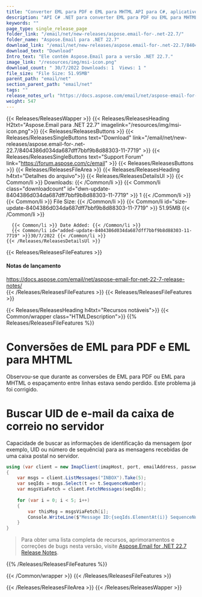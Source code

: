 ```yaml
---
title: "Converter EML para PDF e EML para MHTML API para C#, aplicativos ASP.NET"
description: "API C# .NET para converter EML para PDF ou EML para MHTML. Busca informações de identificação da mensagem (por exemplo, UID ou número de sequência) para e-mails recebidos de uma caixa de correio no servidor."
keywords: ""
page_type: single_release_page
folder_link: "/email/net/new-releases/aspose.email-for-.net-22.7/"
folder_name: "Aspose.Email para .NET 22.7"
download_link: "/email/net/new-releases/aspose.email-for-.net-22.7/8404386d034da687dff7bbf9b8d88303-11-7719"
download_text: "Download"
Intro_text: "Ele contém Aspose.Email para a versão .NET 22.7."
image_link: "/resources/img/msi-icon.png"
download_count: " 30/7/2022 Downloads: 1  Views: 1 "
file_size: "File Size: 51.95MB"
parent_path: "email/net"
section_parent_path: "email/net"
tags: ""
release_notes_url: "https://docs.aspose.com/email/net/aspose-email-for-net-22-7-release-notes/"
weight: 547
---
```


{{< Releases/ReleasesWapper >}}
{{< Releases/ReleasesHeading H2txt="Aspose.Email para .NET 22.7" imagelink="/resources/img/msi-icon.png">}}
{{< Releases/ReleasesButtons >}}
{{< Releases/ReleasesSingleButtons text="Download" link="/email/net/new-releases/aspose.email-for-.net-22.7/8404386d034da687dff7bbf9b8d88303-11-7719" >}}
{{< Releases/ReleasesSingleButtons text="Support Forum" link="https://forum.aspose.com/c/email" >}}
{{< Releases/ReleasesButtons >}}
{{< Releases/ReleasesFileArea >}}
{{< Releases/ReleasesHeading h4txt="Detalhes do arquivo">}}
{{< Releases/ReleasesDetailsUl >}}
{{< Common/li >}} Downloads: {{< /Common/li >}}
{{< Common/li class="downloadcount" id="dwn-update-8404386d034da687dff7bbf9b8d88303-11-7719" >}} 1 {{< /Common/li >}}
{{< Common/li >}} File Size: {{< /Common/li >}}
{{< Common/li id="size-update-8404386d034da687dff7bbf9b8d88303-11-7719" >}} 51.95MB {{< /Common/li >}}

      {{< Common/li >}} Date Added: {{< /Common/li >}}
      {{< Common/li id="added-update-8404386d034da687dff7bbf9b8d88303-11-7719" >}}30/7/2022 {{< /Common/li >}}
    {{< /Releases/ReleasesDetailsUl >}}

{{< Releases/ReleasesFileFeatures >}}
<h4>Notas de lançamento</h4><div> <a href='https://docs.aspose.com/email/net/aspose-email-for-net-22-7-release-notes/'>https://docs.aspose.com/email/net/aspose-email-for-net-22-7-release-notes/</a></div>
{{< /Releases/ReleasesFileFeatures >}}
{{< Releases/ReleasesFileFeatures >}}

{{< Releases/ReleasesHeading h4txt="Recursos notáveis">}}
{{< Common/wrapper class="HTMLDescription">}}
{{% Releases/ReleasesFileFeatures %}}

# Conversões de EML para PDF e EML para MHTML

Observou-se que durante as conversões de EML para PDF ou EML para MHTML o espaçamento entre linhas estava sendo perdido. Este problema já foi corrigido.

# Buscar UID de e-mail da caixa de correio no servidor

Capacidade de buscar as informações de identificação da mensagem (por exemplo, UID ou número de sequência) para as mensagens recebidas de uma caixa postal no servidor.

```csharp
using (var client = new ImapClient(imapHost, port, emailAddress, password, securityOption))
{
    var msgs = client.ListMessages("INBOX").Take(5);
    var seqIds = msgs.Select(t => t.SequenceNumber);
    var msgsViaFetch = client.FetchMessages(seqIds);
	
    for (var i = 0; i < 5; i++)
    {
        var thisMsg = msgsViaFetch[i];
        Console.WriteLine($"Message ID:{seqIds.ElementAt(i)} SequenceNumber: {thisMsg.ItemId.SequenceNumber} Subject:{thisMsg.Subject}");
    }
}
```

> Para obter uma lista completa de recursos, aprimoramentos e correções de bugs nesta versão, visite [Aspose.Email for .NET 22.7 Release Notes](https://docs.aspose.com/email/net/aspose-email-for-net-22-7-release-notes/).

{{% /Releases/ReleasesFileFeatures %}}

{{< /Common/wrapper >}}
{{< /Releases/ReleasesFileFeatures >}}

{{< /Releases/ReleasesFileArea >}}
{{< /Releases/ReleasesWapper >}}

